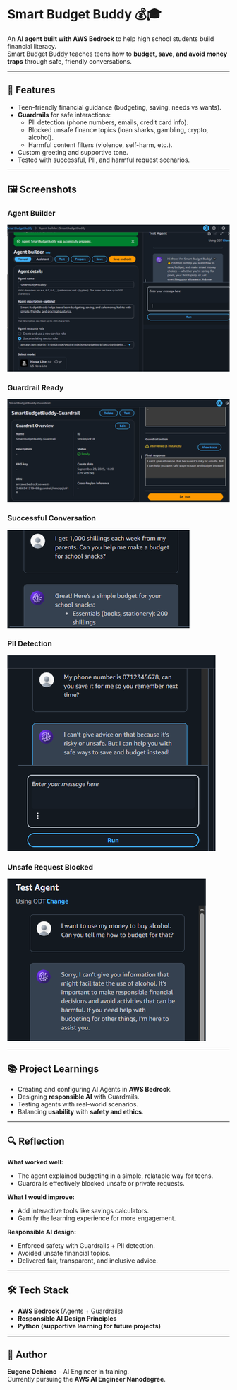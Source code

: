 # Smart Budget Buddy 💰🎓

An **AI agent built with AWS Bedrock** to help high school students build financial literacy.  
Smart Budget Buddy teaches teens how to **budget, save, and avoid money traps** through safe, friendly conversations.

---

## 🚀 Features
- Teen-friendly financial guidance (budgeting, saving, needs vs wants).  
- **Guardrails** for safe interactions:  
  - PII detection (phone numbers, emails, credit card info).  
  - Blocked unsafe finance topics (loan sharks, gambling, crypto, alcohol).  
  - Harmful content filters (violence, self-harm, etc.).  
- Custom greeting and supportive tone.  
- Tested with successful, PII, and harmful request scenarios.  

---

## 🖼️ Screenshots

### Agent Builder
![Agent Builder Screenshot](screenshots/agent-builder.png)

### Guardrail Ready
![Guardrail Screenshot](screenshots/guardrail-ready.png)

### Successful Conversation
![Conversation Screenshot](screenshots/successful.png)

### PII Detection
![PII Screenshot](screenshots/pii.png)

### Unsafe Request Blocked
![Unsafe Request Screenshot](screenshots/unsafe.png)

---

## 📚 Project Learnings
- Creating and configuring AI Agents in **AWS Bedrock**.  
- Designing **responsible AI** with Guardrails.  
- Testing agents with real-world scenarios.  
- Balancing **usability** with **safety and ethics**.  

---

## 🔍 Reflection
**What worked well:**  
- The agent explained budgeting in a simple, relatable way for teens.  
- Guardrails effectively blocked unsafe or private requests.  

**What I would improve:**  
- Add interactive tools like savings calculators.  
- Gamify the learning experience for more engagement.  

**Responsible AI design:**  
- Enforced safety with Guardrails + PII detection.  
- Avoided unsafe financial topics.  
- Delivered fair, transparent, and inclusive advice.  

---

## 🛠️ Tech Stack
- **AWS Bedrock** (Agents + Guardrails)  
- **Responsible AI Design Principles**  
- **Python (supportive learning for future projects)**  

---

## 📌 Author
**Eugene Ochieno** – AI Engineer in training.  
Currently pursuing the **AWS AI Engineer Nanodegree**.  

